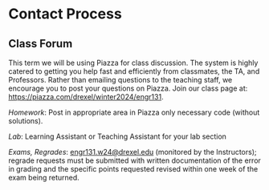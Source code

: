 # Contact Process

## Class Forum

This term we will be using Piazza for class discussion. The system is highly catered to getting you help fast and efficiently from classmates, the TA, and Professors. Rather than emailing questions to the teaching staff, we encourage you to post your questions on Piazza. Join our class page at: <https://piazza.com/drexel/winter2024/engr131>.

_Homework_: Post in appropriate area in Piazza only necessary code (without solutions).

_Lab_: Learning Assistant or Teaching Assistant for your lab section

_Exams, Regrades_: [engr131.w24@drexel.edu](mailto:engr131.w24@drexel.edu) (monitored by the Instructors); regrade requests must be submitted with written documentation of the error in grading and the specific points requested revised within one week of the exam being returned.
